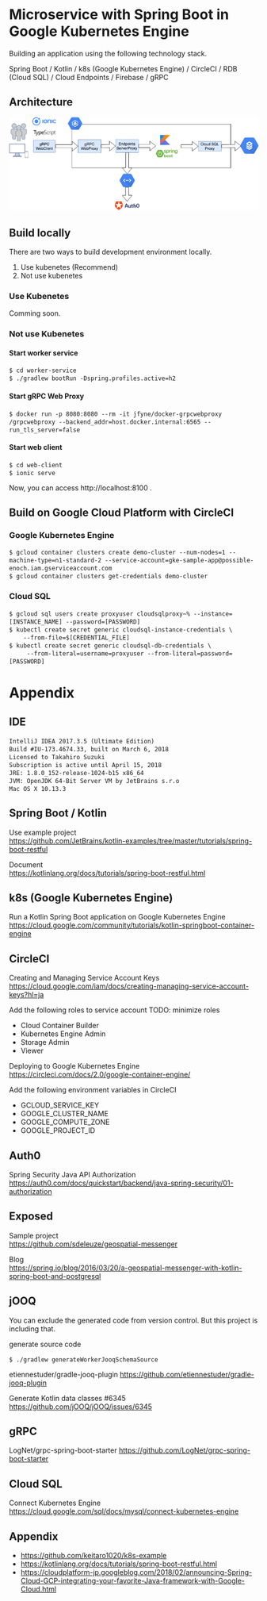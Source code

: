 # Microservice with Spring Boot in Google Kubernetes Engine

Building an application using the following technology stack.

Spring Boot / Kotlin / k8s (Google Kubernetes Engine) / CircleCI / RDB (Cloud SQL) / Cloud Endpoints / Firebase / gRPC

## Architecture

![diagram](https://raw.githubusercontent.com/bur8787/kotlin-gke-example/webproxy/architecture.png)

## Build locally

There are two ways to build development environment locally.

1. Use kubenetes (Recommend)
2. Not use kubenetes

### Use Kubenetes

Comming soon.

### Not use Kubenetes

#### Start worker service

```
$ cd worker-service
$ ./gradlew bootRun -Dspring.profiles.active=h2
```

#### Start gRPC Web Proxy

```
$ docker run -p 8080:8080 --rm -it jfyne/docker-grpcwebproxy /grpcwebproxy --backend_addr=host.docker.internal:6565 --run_tls_server=false
```

#### Start web client

```
$ cd web-client
$ ionic serve
```

Now, you can access http://localhost:8100 .

## Build on Google Cloud Platform with CircleCI

### Google Kubernetes Engine

```
$ gcloud container clusters create demo-cluster --num-nodes=1 --machine-type=n1-standard-2 --service-account=gke-sample-app@possible-enoch.iam.gserviceaccount.com 
$ gcloud container clusters get-credentials demo-cluster
```

### Cloud SQL

```
$ gcloud sql users create proxyuser cloudsqlproxy~% --instance=[INSTANCE_NAME] --password=[PASSWORD]
$ kubectl create secret generic cloudsql-instance-credentials \
    --from-file=$[CREDENTIAL_FILE]
$ kubectl create secret generic cloudsql-db-credentials \
     --from-literal=username=proxyuser --from-literal=password=[PASSWORD]
```

# Appendix

## IDE

```
IntelliJ IDEA 2017.3.5 (Ultimate Edition)
Build #IU-173.4674.33, built on March 6, 2018
Licensed to Takahiro Suzuki
Subscription is active until April 15, 2018
JRE: 1.8.0_152-release-1024-b15 x86_64
JVM: OpenJDK 64-Bit Server VM by JetBrains s.r.o
Mac OS X 10.13.3
```

## Spring Boot / Kotlin

Use example project  
https://github.com/JetBrains/kotlin-examples/tree/master/tutorials/spring-boot-restful

Document  
https://kotlinlang.org/docs/tutorials/spring-boot-restful.html

## k8s (Google Kubernetes Engine)

Run a Kotlin Spring Boot application on Google Kubernetes Engine  
https://cloud.google.com/community/tutorials/kotlin-springboot-container-engine

## CircleCI

Creating and Managing Service Account Keys
https://cloud.google.com/iam/docs/creating-managing-service-account-keys?hl=ja

Add the following roles to service account
TODO: minimize roles

- Cloud Container Builder
- Kubernetes Engine Admin
- Storage Admin
- Viewer

Deploying to Google Kubernetes Engine  
https://circleci.com/docs/2.0/google-container-engine/

Add the following environment variables in CircleCI

- GCLOUD_SERVICE_KEY
- GOOGLE_CLUSTER_NAME
- GOOGLE_COMPUTE_ZONE
- GOOGLE_PROJECT_ID

## Auth0

Spring Security Java API Authorization  
https://auth0.com/docs/quickstart/backend/java-spring-security/01-authorization

## Exposed

Sample project  
https://github.com/sdeleuze/geospatial-messenger

Blog  
https://spring.io/blog/2016/03/20/a-geospatial-messenger-with-kotlin-spring-boot-and-postgresql

## jOOQ

You can exclude the generated code from version control. But this project is including that.

generate source code

```
$ ./gradlew generateWorkerJooqSchemaSource
```


etiennestuder/gradle-jooq-plugin
https://github.com/etiennestuder/gradle-jooq-plugin

Generate Kotlin data classes #6345
https://github.com/jOOQ/jOOQ/issues/6345

## gRPC

LogNet/grpc-spring-boot-starter
https://github.com/LogNet/grpc-spring-boot-starter

## Cloud SQL

Connect Kubernetes Engine
https://cloud.google.com/sql/docs/mysql/connect-kubernetes-engine

## Appendix

- https://github.com/keitaro1020/k8s-example
- https://kotlinlang.org/docs/tutorials/spring-boot-restful.html
- https://cloudplatform-jp.googleblog.com/2018/02/announcing-Spring-Cloud-GCP-integrating-your-favorite-Java-framework-with-Google-Cloud.html
